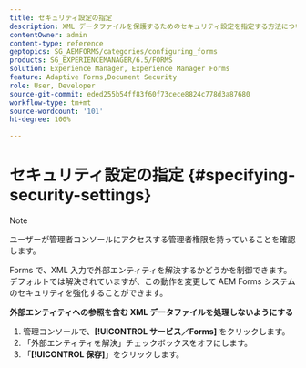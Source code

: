 ```yaml
---
title: セキュリティ設定の指定
description: XML データファイルを保護するためのセキュリティ設定を指定する方法について説明します。セキュリティ設定機能は、XML 入力内の外部エンティティを制御します。
contentOwner: admin
content-type: reference
geptopics: SG_AEMFORMS/categories/configuring_forms
products: SG_EXPERIENCEMANAGER/6.5/FORMS
solution: Experience Manager, Experience Manager Forms
feature: Adaptive Forms,Document Security
role: User, Developer
source-git-commit: eded255b54ff83f60f73cece8824c778d3a87680
workflow-type: tm+mt
source-wordcount: '101'
ht-degree: 100%

---
```


# セキュリティ設定の指定 {#specifying-security-settings}

>[!NOTE]
> 
> ユーザーが管理者コンソールにアクセスする管理者権限を持っていることを確認します。

Forms で、XML 入力で外部エンティティを解決するかどうかを制御できます。デフォルトでは解決されていますが、この動作を変更して AEM Forms システムのセキュリティを強化することができます。

**外部エンティティへの参照を含む XML データファイルを処理しないようにする**

1. 管理コンソールで、**[!UICONTROL サービス／Forms]** をクリックします。
1. 「外部エンティティを解決」チェックボックスをオフにします。
1. 「**[!UICONTROL 保存]**」をクリックします。
